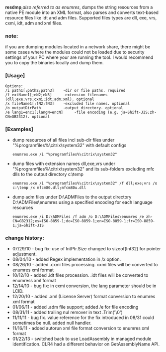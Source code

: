 **resdmp**,*also referred to as enumres*, dumps the string resources from a native PE module into an XML format,
also parses and converts text-based resource files like idt and adm files. 
Supported files types are dll, exe, vrs, cxmi, idt, adm and xml files.

### note:
if you are dumping modules located in a network share, there might be some cases
where the modules could not be loaded due to security settings of your PC where 
your are running the tool. I would recommend you to copy the binaries locally and dump them.

### [Usage]
    Options:
    /i path1[;path2;path3]    -dir or file paths. required
    /f extName1[;eN2;eN3]     -extension filenames (dll;exe;vrs;cxmi;idt;adm;xml). optional
    /x fileName1[;fN2;fN3]    -excluded file names. optional
    /o outputDirPath          -output directory. optional
    /e lang1=enc1[;langN=encN]     -file encoding (e.g. ja=Shift-JIS;zh-CN=GB2312). optional

### [Examples]
- dump resources of all files incl sub-dir files under "%programfiles%\citrix\system32" with default configs

      enumres.exe /i "%programfiles%\citrix\system32"
- dump files with extension names dll,exe,vrs under "%programfiles%\citrix\system32" and its sub-folders excluding mfc dlls to the output directory c:\temp
 
      enumres.exe /i "%programfiles%\citrix\system32" /f dll;exe;vrs /o c:\temp /x mfcm80.dll;mfcm80u.dll
- dump adm files under D:\ADMFiles to the output directory D:\ADMFiles\enumres using a specified encoding for each language resources
  
      enumres.exe /i D:\ADMFiles /f adm /o D:\ADMFiles\enumres /e zh-CN=GB2312;es=ISO-8859-1;de=ISO-8859-1;en=ISO-8859-1;fr=ISO-8859-1;ja=Shift-JIS


### change history:
* 07/29/10 - bug fix: use of IntPtr.Size changed to sizeof(Int32) for pointer adjustment.
* 08/04/10 - added Regex implementation in /x option.
* 08/26/10 - added .cxmi files processing. cxmi files will be converted to enumres xml format  
* 10/12/10 - added .idt files procession. .idt files will be converted to enumress xml format     
* 12/14/10 - bug fix: in cxmi conversion, the lang parameter should be in LCID.
* 12/20/10 - added .xml (License Server) <strings> format conversion to enumres xml format
* 01/06/11 - added .adm file support; added /e for file encoding
* 08/31/11 - added trailing nul remover in text .Trim('\0')
* 11/11/11 - bug fix. value reference for the fix introduced in 08/31 could sometimes be null. added null handler.
* 11/16/11 - added autorun xml file <Autorun> format conversion to enumres xml format
* 01/22/13 - switched back to use LoadAssembly in managed module identification. CLR4 had a different behavior on GetAssemblyName API.
